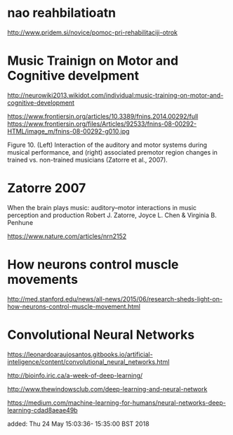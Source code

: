 

# nao reahbilatioatn 

http://www.pridem.si/novice/pomoc-pri-rehabilitaciji-otrok


# Music Trainign on Motor and Cognitive develpment

http://neurowiki2013.wikidot.com/individual:music-training-on-motor-and-cognitive-development


https://www.frontiersin.org/articles/10.3389/fnins.2014.00292/full  
https://www.frontiersin.org/files/Articles/92533/fnins-08-00292-HTML/image_m/fnins-08-00292-g010.jpg


Figure 10. (Left) Interaction of the auditory and motor systems during musical performance, and (right) associated premotor region changes in trained vs. non-trained musicians (Zatorre et al., 2007).

# Zatorre 2007

When the brain plays music: auditory–motor interactions in music perception and production
Robert J. Zatorre, Joyce L. Chen & Virginia B. Penhune

https://www.nature.com/articles/nrn2152


# How neurons control muscle movements

http://med.stanford.edu/news/all-news/2015/06/research-sheds-light-on-how-neurons-control-muscle-movement.html



# Convolutional Neural Networks

https://leonardoaraujosantos.gitbooks.io/artificial-inteligence/content/convolutional_neural_networks.html


http://bioinfo.iric.ca/a-week-of-deep-learning/

http://www.thewindowsclub.com/deep-learning-and-neural-network

https://medium.com/machine-learning-for-humans/neural-networks-deep-learning-cdad8aeae49b


added: Thu 24 May 15:03:36- 15:35:00 BST 2018



